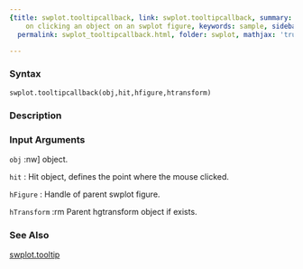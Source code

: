 ```yaml
---
{title: swplot.tooltipcallback, link: swplot.tooltipcallback, summary: call tooltip
    on clicking an object on an swplot figure, keywords: sample, sidebar: sw_sidebar,
  permalink: swplot_tooltipcallback.html, folder: swplot, mathjax: 'true'}

---
```


### Syntax

`swplot.tooltipcallback(obj,hit,hfigure,htransform)`

### Description



### Input Arguments

`obj`
:nw] object.

`hit`
:  Hit object, defines the point where the mouse clicked.

`hFigure`
:  Handle of parent swplot figure.

`hTransform`
:rm Parent hgtransform object if exists.

### See Also

[swplot.tooltip](swplot_tooltip.html)

